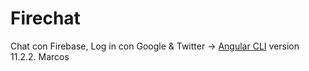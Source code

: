 # Firechat

Chat con Firebase, Log in con Google & Twitter -> [Angular CLI](https://github.com/angular/angular-cli) version 11.2.2.
Marcos
